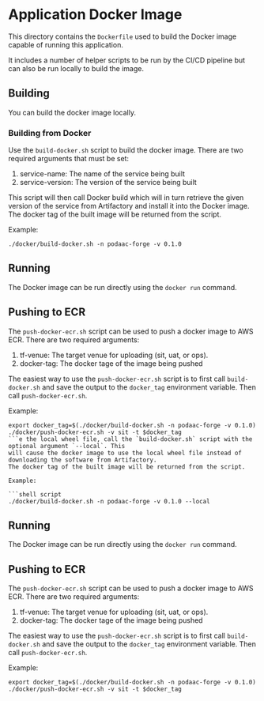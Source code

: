 # Application Docker Image

This directory contains the `Dockerfile` used to build the Docker image capable of running this application.

It includes a number of helper scripts to be run by the CI/CD pipeline but can also be run locally to build the image.

## Building

You can build the docker image locally.

### Building from Docker

Use the `build-docker.sh` script to build the docker image. There are two required arguments that must
be set:

1. service-name: The name of the service being built
2. service-version: The version of the service being built

This script will then call Docker build which will in turn retrieve the given version of the service from Artifactory
and install it into the Docker image. The docker tag of the built image will be returned from the script.

Example:

```shell script
./docker/build-docker.sh -n podaac-forge -v 0.1.0
```

## Running

The Docker image can be run directly using the `docker run` command.

## Pushing to ECR

The `push-docker-ecr.sh` script can be used to push a docker image to AWS ECR. There are two required arguments:

1. tf-venue: The target venue for uploading (sit, uat, or ops).
2. docker-tag: The docker tage of the image being pushed

The easiest way to use the `push-docker-ecr.sh` script is to first call `build-docker.sh` and save the output to the
`docker_tag` environment variable. Then call `push-docker-ecr.sh`.

Example:

```shell script
export docker_tag=$(./docker/build-docker.sh -n podaac-forge -v 0.1.0)
./docker/push-docker-ecr.sh -v sit -t $docker_tag
```e the local wheel file, call the `build-docker.sh` script with the optional argument `--local`. This
will cause the docker image to use the local wheel file instead of downloading the software from Artifactory. 
The docker tag of the built image will be returned from the script.

Example:

```shell script
./docker/build-docker.sh -n podaac-forge -v 0.1.0 --local
```

## Running

The Docker image can be run directly using the `docker run` command.

## Pushing to ECR

The `push-docker-ecr.sh` script can be used to push a docker image to AWS ECR. There are two required arguments:

1. tf-venue: The target venue for uploading (sit, uat, or ops).
2. docker-tag: The docker tage of the image being pushed

The easiest way to use the `push-docker-ecr.sh` script is to first call `build-docker.sh` and save the output to the
`docker_tag` environment variable. Then call `push-docker-ecr.sh`.

Example:

```shell script
export docker_tag=$(./docker/build-docker.sh -n podaac-forge -v 0.1.0)
./docker/push-docker-ecr.sh -v sit -t $docker_tag
```